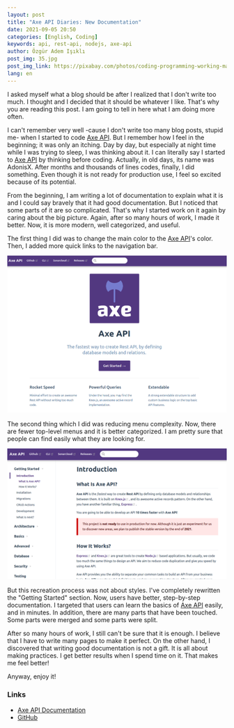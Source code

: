 ```yaml
---
layout: post
title: "Axe API Diaries: New Documentation"
date: 2021-09-05 20:50
categories: [English, Coding]
keywords: api, rest-api, nodejs, axe-api
author: Özgür Adem Işıklı
post_img: 35.jpg
post_img_link: https://pixabay.com/photos/coding-programming-working-macbook-924920/
lang: en
---
```


I asked myself what a blog should be after I realized that I don't write too much. I thought and I decided that it should be whatever I like. That's why you are reading this post. I am going to tell in here what I am doing more often.

I can't remember very well -cause I don't write too many blog posts, stupid me- when I started to code [Axe API](https://axe-api.github.io/getting-started/introduction/). But I remember how I feel in the beginning; it was only an itching. Day by day, but especially at night time while I was trying to sleep, I was thinking about it. I can literally say I started to [Axe API](https://axe-api.github.io/getting-started/introduction/) by thinking before coding. Actually, in old days, its name was AdonisX. After months and thousands of lines codes, finally, I did something. Even though it is not ready for production use, I feel so excited because of its potential.

From the beginning, I am writing a lot of documentation to explain what it is and I could say bravely that it had good documentation. But I noticed that some parts of it are so complicated. That's why I started work on it again by caring about the big picture. Again, after so many hours of work, I made it better. Now, it is more modern, well categorized, and useful.

The first thing I did was to change the main color to the [Axe API](https://axe-api.github.io/getting-started/introduction/)'s color. Then, I added more quick links to the navigation bar.

<div class="flex justify-center pt-4 pb-4">
  <img class="rounded shadow-md" src="/images/posts/36.png">
</div>

The second thing which I did was reducing menu complexity. Now, there are fewer top-level menus and it is better categorized. I am pretty sure that people can find easily what they are looking for.

<div class="flex justify-center pt-4 pb-4">
  <img class="rounded shadow-md" src="/images/posts/37.png">
</div>

But this recreation process was not about styles. I've completely rewritten the "Getting Started" section. Now, users have better, step-by-step documentation. I targeted that users can learn the basics of [Axe API](https://axe-api.github.io/getting-started/introduction/) easily, and in minutes. In addition, there are many parts that have been touched. Some parts were merged and some parts were split.

After so many hours of work, I still can't be sure that it is enough. I believe that I have to write many pages to make it perfect. On the other hand, I discovered that writing good documentation is not a gift. It is all about making practices. I get better results when I spend time on it. That makes me feel better!

Anyway, enjoy it!

### Links

- [Axe API Documentation](https://axe-api.github.io/getting-started/introduction/)
- [GitHub](https://github.com/axe-api/axe-api)

